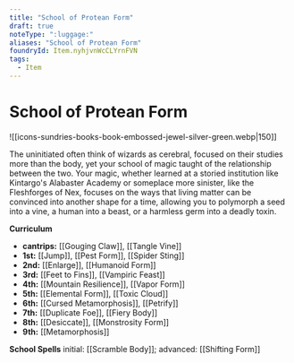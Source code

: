 ```yaml
---
title: "School of Protean Form"
draft: true
noteType: ":luggage:"
aliases: "School of Protean Form"
foundryId: Item.nyhjvnWcCLYrnFVN
tags:
  - Item
---
```


# School of Protean Form
![[icons-sundries-books-book-embossed-jewel-silver-green.webp|150]]

The uninitiated often think of wizards as cerebral, focused on their studies more than the body, yet your school of magic taught of the relationship between the two. Your magic, whether learned at a storied institution like Kintargo's Alabaster Academy or someplace more sinister, like the Fleshforges of Nex, focuses on the ways that living matter can be convinced into another shape for a time, allowing you to polymorph a seed into a vine, a human into a beast, or a harmless germ into a deadly toxin.

**Curriculum**

*   **cantrips:** [[Gouging Claw]], [[Tangle Vine]]
*   **1st:** [[Jump]], [[Pest Form]], [[Spider Sting]]
*   **2nd:** [[Enlarge]], [[Humanoid Form]]
*   **3rd:** [[Feet to Fins]], [[Vampiric Feast]]
*   **4th:** [[Mountain Resilience]], [[Vapor Form]]
*   **5th:** [[Elemental Form]], [[Toxic Cloud]]
*   **6th:** [[Cursed Metamorphosis]], [[Petrify]]
*   **7th:** [[Duplicate Foe]], [[Fiery Body]]
*   **8th:** [[Desiccate]], [[Monstrosity Form]]
*   **9th:** [[Metamorphosis]]

**School Spells** initial: [[Scramble Body]]; advanced: [[Shifting Form]]
